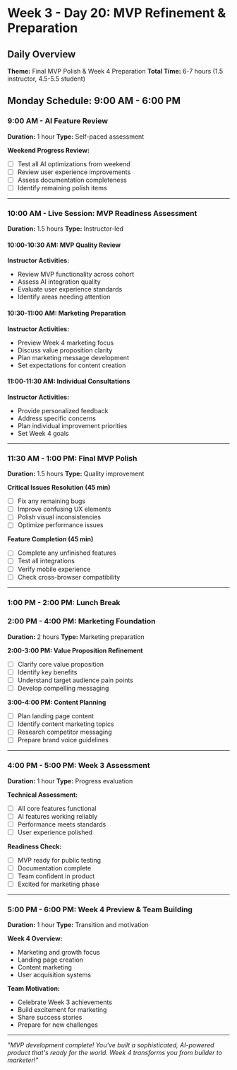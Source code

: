 # Week 3 - Day 20: MVP Refinement & Preparation

## Daily Overview
**Theme:** Final MVP Polish & Week 4 Preparation
**Total Time:** 6-7 hours (1.5 instructor, 4.5-5.5 student)

## Monday Schedule: 9:00 AM - 6:00 PM

### 9:00 AM - AI Feature Review
**Duration:** 1 hour
**Type:** Self-paced assessment

**Weekend Progress Review:**
- [ ] Test all AI optimizations from weekend
- [ ] Review user experience improvements
- [ ] Assess documentation completeness
- [ ] Identify remaining polish items

---

### 10:00 AM - Live Session: MVP Readiness Assessment
**Duration:** 1.5 hours
**Type:** Instructor-led

#### 10:00-10:30 AM: MVP Quality Review
**Instructor Activities:**
- Review MVP functionality across cohort
- Assess AI integration quality
- Evaluate user experience standards
- Identify areas needing attention

#### 10:30-11:00 AM: Marketing Preparation
**Instructor Activities:**
- Preview Week 4 marketing focus
- Discuss value proposition clarity
- Plan marketing message development
- Set expectations for content creation

#### 11:00-11:30 AM: Individual Consultations
**Instructor Activities:**
- Provide personalized feedback
- Address specific concerns
- Plan individual improvement priorities
- Set Week 4 goals

---

### 11:30 AM - 1:00 PM: Final MVP Polish
**Duration:** 1.5 hours
**Type:** Quality improvement

**Critical Issues Resolution (45 min)**
- [ ] Fix any remaining bugs
- [ ] Improve confusing UX elements
- [ ] Polish visual inconsistencies
- [ ] Optimize performance issues

**Feature Completion (45 min)**
- [ ] Complete any unfinished features
- [ ] Test all integrations
- [ ] Verify mobile experience
- [ ] Check cross-browser compatibility

---

### 1:00 PM - 2:00 PM: Lunch Break

### 2:00 PM - 4:00 PM: Marketing Foundation
**Duration:** 2 hours
**Type:** Marketing preparation

**2:00-3:00 PM: Value Proposition Refinement**
- [ ] Clarify core value proposition
- [ ] Identify key benefits
- [ ] Understand target audience pain points
- [ ] Develop compelling messaging

**3:00-4:00 PM: Content Planning**
- [ ] Plan landing page content
- [ ] Identify content marketing topics
- [ ] Research competitor messaging
- [ ] Prepare brand voice guidelines

---

### 4:00 PM - 5:00 PM: Week 3 Assessment
**Duration:** 1 hour
**Type:** Progress evaluation

**Technical Assessment:**
- [ ] All core features functional
- [ ] AI features working reliably
- [ ] Performance meets standards
- [ ] User experience polished

**Readiness Check:**
- [ ] MVP ready for public testing
- [ ] Documentation complete
- [ ] Team confident in product
- [ ] Excited for marketing phase

---

### 5:00 PM - 6:00 PM: Week 4 Preview & Team Building
**Duration:** 1 hour
**Type:** Transition and motivation

**Week 4 Overview:**
- Marketing and growth focus
- Landing page creation
- Content marketing
- User acquisition systems

**Team Motivation:**
- Celebrate Week 3 achievements
- Build excitement for marketing
- Share success stories
- Prepare for new challenges

---

*"MVP development complete! You've built a sophisticated, AI-powered product that's ready for the world. Week 4 transforms you from builder to marketer!"*